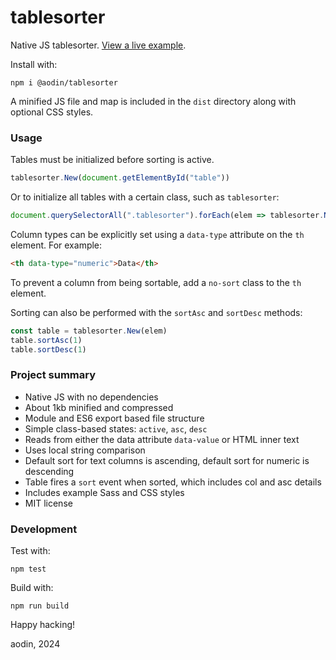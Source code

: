 tablesorter
===========

Native JS tablesorter. [View a live example](https://aodin.github.io/tablesorter/).


Install with:

```
npm i @aodin/tablesorter
```

A minified JS file and map is included in the `dist` directory along with optional CSS styles.


### Usage

Tables must be initialized before sorting is active.

```js
tablesorter.New(document.getElementById("table"))
```

Or to initialize all tables with a certain class, such as `tablesorter`:

```js
document.querySelectorAll(".tablesorter").forEach(elem => tablesorter.New(elem))
```

Column types can be explicitly set using a `data-type` attribute on the `th` element. For example:

```html
<th data-type="numeric">Data</th>
```

To prevent a column from being sortable, add a `no-sort` class to the `th` element.

Sorting can also be performed with the `sortAsc` and `sortDesc` methods:

```js
const table = tablesorter.New(elem)
table.sortAsc(1)
table.sortDesc(1)
```

### Project summary

* Native JS with no dependencies
* About 1kb minified and compressed
* Module and ES6 export based file structure
* Simple class-based states: `active`, `asc`, `desc`
* Reads from either the data attribute `data-value` or HTML inner text
* Uses local string comparison
* Default sort for text columns is ascending, default sort for numeric is descending
* Table fires a `sort` event when sorted, which includes col and asc details
* Includes example Sass and CSS styles
* MIT license


### Development

Test with:

```
npm test
```

Build with:

```
npm run build
```

Happy hacking!

aodin, 2024
